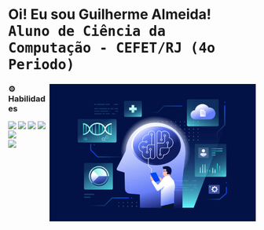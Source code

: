 
<h1> Oi! Eu sou Guilherme Almeida!<br><kbd>Aluno de Ciência da Computação - CEFET/RJ (4o Periodo)</kbd></h1>
<div>
  <img src="GHRM.jpg" height=280em align='right'>

### ⚙️ Habilidades
<div>
  <img src="https://img.shields.io/badge/python-3670A0?style=for-the-badge&logo=python&logoColor=ffdd54">
  <img src="https://img.shields.io/badge/Matplotlib-%23ffffff.svg?style=for-the-badge&logo=Matplotlib&logoColor=black">
  <img src="https://img.shields.io/badge/scikit--learn-%23F7931E.svg?style=for-the-badge&logo=scikit-learn&logoColor=white">
  <img src="https://img.shields.io/badge/numpy-%23013243.svg?style=for-the-badge&logo=numpy&logoColor=white">
  <img src="https://img.shields.io/badge/pandas-%23150458.svg?style=for-the-badge&logo=pandas&logoColor=white">
</div>

<div>
  <a href="https://github.com/devguialmeida">
    <img height="165em" src="https://github-readme-stats.vercel.app/api?username=devguialmeida&theme=transparent"/>
  </a>
</div>
